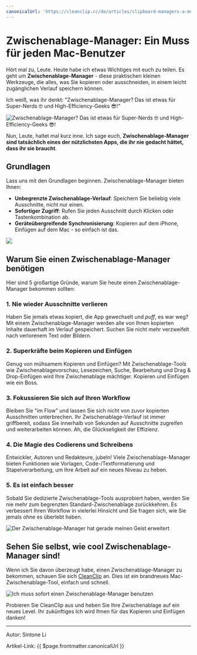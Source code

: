 ```yaml
---
canonicalUrl: 'https://cleanclip.cc/de/articles/clipboard-managers-a-must-have-for-every-mac-user'
---
```

# Zwischenablage-Manager: Ein Muss für jeden Mac-Benutzer

Hört mal zu, Leute. Heute habe ich etwas Wichtiges mit euch zu teilen. Es geht um **Zwischenablage-Manager** - diese praktischen kleinen Werkzeuge, die alles, was Sie kopieren oder ausschneiden, in einem leicht zugänglichen Verlauf speichern können.

Ich weiß, was ihr denkt: "Zwischenablage-Manager? Das ist etwas für Super-Nerds 🤓️ und High-Efficiency-Geeks 😎!"

![Zwischenablage-Manager? Das ist etwas für Super-Nerds 🤓️ und High-Efficiency-Geeks 😎!](https://media.giphy.com/media/eU2sRBEme4GIM/giphy.gif)

Nun, Leute, haltet mal kurz inne. Ich sage euch, **Zwischenablage-Manager sind tatsächlich eines der nützlichsten Apps, die ihr nie gedacht hättet, dass ihr sie braucht**.

## Grundlagen

Lass uns mit den Grundlagen beginnen. Zwischenablage-Manager bieten Ihnen:

- **Unbegrenzte Zwischenablage-Verlauf**: Speichern Sie beliebig viele Ausschnitte, nicht nur einen.
- **Sofortiger Zugriff**: Rufen Sie jeden Ausschnitt durch Klicken oder Tastenkombination ab.
- **Geräteübergreifende Synchronisierung**: Kopieren auf dem iPhone, Einfügen auf dem Mac - so einfach ist das.

![](https://media.giphy.com/media/da75JuW2HHuBNqOHHE/giphy-downsized.gif)

## Warum Sie einen Zwischenablage-Manager benötigen

Hier sind 5 großartige Gründe, warum Sie heute einen Zwischenablage-Manager bekommen sollten:

### 1. Nie wieder Ausschnitte verlieren

Haben Sie jemals etwas kopiert, die App gewechselt und *puff*, es war weg? Mit einem Zwischenablage-Manager werden alle von Ihnen kopierten Inhalte dauerhaft im Verlauf gespeichert. Suchen Sie nicht mehr verzweifelt nach verlorenem Text oder Bildern.

### 2. Superkräfte beim Kopieren und Einfügen

Genug von mühsamem Kopieren und Einfügen? Mit Zwischenablage-Tools wie Zwischenablagevorschau, Lesezeichen, Suche, Bearbeitung und Drag & Drop-Einfügen wird Ihre Zwischenablage mächtiger. Kopieren und Einfügen wie ein Boss.

### 3. Fokussieren Sie sich auf Ihren Workflow

Bleiben Sie "im Flow" und lassen Sie sich nicht von zuvor kopierten Ausschnitten unterbrechen. Ihr Zwischenablage-Verlauf ist immer griffbereit, sodass Sie innerhalb von Sekunden auf Ausschnitte zugreifen und weiterarbeiten können. Ah, die Glückseligkeit der Effizienz.

### 4. Die Magie des Codierens und Schreibens

Entwickler, Autoren und Redakteure, jubeln! Viele Zwischenablage-Manager bieten Funktionen wie Vorlagen, Code-/Textformatierung und Stapelverarbeitung, um Ihre Arbeit auf ein neues Niveau zu heben.

### 5. Es ist einfach besser

Sobald Sie dedizierte Zwischenablage-Tools ausprobiert haben, werden Sie nie mehr zum begrenzten Standard-Zwischenablage zurückkehren. Es verbessert Ihren Workflow in vielerlei Hinsicht und Sie fragen sich, wie Sie jemals ohne es überlebt haben.

![Der Zwischenablage-Manager hat gerade meinen Geist erweitert](https://media.giphy.com/media/SJX3gbZ2dbaEhU92Pu/giphy.gif)

## Sehen Sie selbst, wie cool Zwischenablage-Manager sind!

Wenn ich Sie davon überzeugt habe, einen Zwischenablage-Manager zu bekommen, schauen Sie sich [CleanClip](https://cleanclip.cc) an. Dies ist ein brandneues Mac-Zwischenablage-Tool, einfach und schnell.

![Ich muss sofort einen Zwischenablage-Manager benutzen](https://media.giphy.com/media/MXJQinVv3o4NwcaRhA/giphy.gif)

Probieren Sie CleanClip aus und heben Sie Ihre Zwischenablage auf ein neues Level. Ihr zukünftiges Ich wird Ihnen für das Kopieren und Einfügen danken!

---

Autor: Sintone Li

Artikel-Link: {{ $page.frontmatter.canonicalUrl }}
